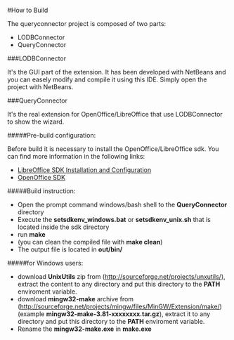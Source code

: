 #How to Build

The queryconnector project is composed of two parts:

* LODBConnector
* QueryConnector

###LODBConnector

It's the GUI part of the extension. It has been developed with NetBeans and you
can easely modify and compile it using this IDE. Simply open the project with 
NetBeans.

###QueryConnector

It's the real extension for OpenOffice/LibreOffice that use LODBConnector to show the wizard.

#####Pre-build configuration:

Before build it is necessary to install the OpenOffice/LibreOffice sdk.
You can find more information in the following links:

* [LibreOffice SDK Installation and Configuration](http://api.libreoffice.org/docs/install.html)
* [OpenOffice SDK](http://www.openoffice.org/download/sdk/)

#####Build instruction:

* Open the prompt command windows/bash shell to the **QueryConnector** directory
* Execute the **setsdkenv_windows.bat** or **setsdkenv_unix.sh** that is located inside the sdk directory
* run **make**
* (you can clean the compiled file with **make clean**)
* The output file is located in **out/bin/**

#####for Windows users:

* download **UnixUtils** zip from (http://sourceforge.net/projects/unxutils/), extract the content to any directory and put  this directory to the **PATH** enviroment variable.
* download **mingw32-make** archive from (http://sourceforge.net/projects/mingw/files/MinGW/Extension/make/) (example **mingw32-make-3.81-xxxxxxxx.tar.gz**), extract it to any directory and put this directory to the **PATH** enviroment variable.
* Rename the **mingw32-make.exe** in **make.exe**
